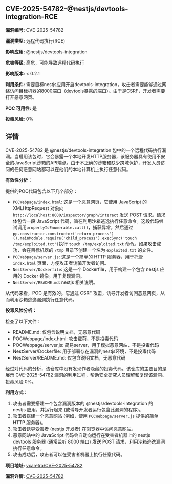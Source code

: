 ## CVE-2025-54782-@nestjs/devtools-integration-RCE

**漏洞编号:** CVE-2025-54782

**漏洞类型:** 远程代码执行(RCE)

**影响应用:** @nestjs/devtools-integration

**危害等级:** 高危，可能导致远程代码执行

**影响版本:** < 0.2.1

**利用条件:** 需要目标nestjs应用开启devtools-integration，攻击者需要能够通过网络访问目标机器的8000端口（devtools暴露的端口）。由于是CSRF，开发者需要打开恶意网页。

**POC 可用性:** 是

**投毒风险:** 0%

## 详情

CVE-2025-54782 是 @nestjs/devtools-integration 包中的一个远程代码执行漏洞。当启用该包时，它会暴露一个本地开发HTTP服务器，该服务器具有使用不安全的JavaScript沙箱的API端点。由于不正确的沙箱和缺少跨域保护，开发人员访问的任何恶意网站都可以在他们的本地计算机上执行任意代码。

**有效性分析：**

提供的POC代码包含以下几个部分：

*   `POCWebpage/index.html`:  这是一个恶意网页，它使用 JavaScript 的 XMLHttpRequest 对象向 `http://localhost:8000/inspector/graph/interact` 发送 POST 请求。请求体包含一段 JavaScript 代码，旨在利用沙箱逃逸执行任意命令。这段代码尝试调用`propertyIsEnumerable.call()`，捕获异常，然后通过`pp.constructor.constructor('return process')().mainModule.require('child_process').execSync('touch /tmp/exploited.txt')`执行 `touch /tmp/exploited.txt` 命令。如果攻击成功，会在目标机器的 `/tmp` 目录下创建一个名为 `exploited.txt` 的文件。
*   `POCWebpage/server.js`: 这是一个简单的 HTTP 服务器，用于托管 `index.html` 页面，方便攻击者诱骗开发者访问。
*   `NestServer/Dockerfile`:  这是一个 Dockerfile，用于构建一个包含 nestjs 应用的 Docker 镜像。用于复现漏洞。
*   `NestServer/README.md`:  nestjs 相关说明。

从代码来看，POC 是有效的。它通过 CSRF 攻击，诱导开发者访问恶意网页，从而利用沙箱逃逸漏洞执行任意代码。

**投毒风险分析：**

检查了以下文件：
* README.md: 仅包含说明文档，无恶意代码
* POCWebpage/index.html: 攻击载荷，不是投毒代码
* POCWebpage/server.js: 简易server，用于模拟恶意网站，不是投毒代码
* NestServer/Dockerfile: 用于部署存在漏洞的nestjs环境，不是投毒代码
* NestServer/README.md: 仅包含说明文档，无恶意代码

经过对代码的分析，该仓库中没有发现作者隐藏的投毒代码。该仓库的主要目的是展示 CVE-2025-54782 漏洞的利用过程，帮助安全研究人员理解和复现该漏洞。 投毒风险 0%。

**利用方式：**

1.  攻击者需要搭建一个包含漏洞版本的 @nestjs/devtools-integration 的 nestjs 应用，并运行起来 (或诱导开发者运行包含此漏洞的程序)。
2.  攻击者搭建一个恶意网站 (例如，使用 `POCWebpage/server.js` 提供的简单 HTTP 服务器)。
3.  攻击者诱导受害者 (nestjs 开发者) 在浏览器中访问恶意网站。
4.  恶意网站中的 JavaScript 代码会自动向运行在受害者机器上的 nestjs devtools 服务器 (通常监听 8000 端口) 发送 POST 请求，利用沙箱逃逸漏洞执行任意命令。
5.  攻击成功后，攻击者可以在受害者机器上执行任意代码。

**项目地址:** [vxaretra/CVE-2025-54782](https://github.com/vxaretra/CVE-2025-54782)

**漏洞详情:** [CVE-2025-54782](https://nvd.nist.gov/vuln/detail/CVE-2025-54782)